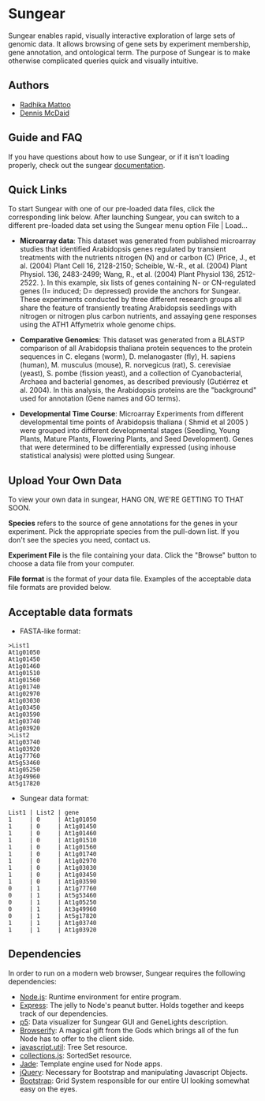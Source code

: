 # Sungear

Sungear enables rapid, visually interactive exploration of large sets of genomic data. It allows browsing of gene sets by experiment membership, gene annotation, and ontological term. The purpose of Sungear is to make otherwise complicated queries quick and visually intuitive.

## Authors

* [Radhika Mattoo](https://github.com/radhikamattoo)
* [Dennis McDaid](https://github.com/RajahBimmy)

## Guide and FAQ
If you have questions about how to use Sungear, or if it isn't loading properly, check out the sungear [documentation](docs/).

## Quick Links

To start Sungear with one of our pre-loaded data files, click the corresponding link below. After launching Sungear, you can switch to a different pre-loaded data set using the Sungear menu option File | Load...

* __Microarray data__: This dataset was generated from published microarray studies that identified Arabidopsis genes regulated by transient treatments with the nutrients nitrogen (N) and or carbon (C) (Price, J., et al. (2004) Plant Cell 16, 2128-2150; Scheible, W.-R., et al. (2004) Plant Physiol. 136, 2483-2499; Wang, R., et al. (2004) Plant Physiol 136, 2512-2522. ). In this example, six lists of genes containing N- or CN-regulated genes (I= induced; D= depressed) provide the anchors for Sungear. These experiments conducted by three different research groups all share the feature of transiently treating Arabidopsis seedlings with nitrogen or nitrogen plus carbon nutrients, and assaying gene responses using the ATH1 Affymetrix whole genome chips.

* __Comparative Genomics__: This dataset was generated from a BLASTP comparison of all Arabidopsis thaliana protein sequences to the protein sequences in C. elegans (worm), D. melanogaster (fly), H. sapiens (human), M. musculus (mouse), R. norvegicus (rat), S. cerevisiae (yeast), S. pombe (fission yeast), and a collection of Cyanobacterial, Archaea and bacterial genomes, as described previously (Gutiérrez et al. 2004). In this analysis, the Arabidopsis proteins are the "background" used for annotation (Gene names and GO terms).

* __Developmental Time Course__: Microarray Experiments from different developmental time points of Arabidopsis thaliana ( Shmid et al 2005 ) were grouped into different developmental stages (Seedling, Young Plants, Mature Plants, Flowering Plants, and Seed Development). Genes that were determined to be differentially expressed (using inhouse statistical analysis) were plotted using Sungear.

## Upload Your Own Data

To view your own data in sungear, HANG ON, WE'RE GETTING TO THAT SOON.

__Species__ refers to the source of gene annotations for the genes in your experiment. Pick the appropriate species from the pull-down list. If you don't see the species you need, contact us.

__Experiment File__ is the file containing your data. Click the "Browse" button to choose a data file from your computer.

__File format__ is the format of your data file. Examples of the acceptable data file formats are provided below.

## Acceptable data formats

* FASTA-like format:
```
>List1
At1g01050
At1g01450
At1g01460
At1g01510
At1g01560
At1g01740
At1g02970
At1g03030
At1g03450
At1g03590
At1g03740
At1g03920
>List2
At1g03740
At1g03920
At1g77760
At5g53460
At1g05250
At3g49960
At5g17820
```

* Sungear data format:
```
List1 | List2 | gene
1     | 0     | At1g01050
1     | 0     | At1g01450
1     | 0     | At1g01460
1     | 0     | At1g01510
1     | 0     | At1g01560
1     | 0     | At1g01740
1     | 0     | At1g02970
1     | 0     | At1g03030
1     | 0     | At1g03450
1     | 0     | At1g03590
0     | 1     | At1g77760
0     | 1     | At5g53460
0     | 1     | At1g05250
0     | 1     | At3g49960
0     | 1     | At5g17820
1     | 1     | At1g03740
1     | 1     | At1g03920
```

## Dependencies

In order to run on a modern web browser, Sungear requires the following dependencies:

* [Node.js](https://nodejs.org/en/): Runtime environment for entire program.
* [Express](https://expressjs.com/): The jelly to Node's peanut butter. Holds together and keeps track of our dependencies.
* [p5](http://p5js.org/): Data visualizer for Sungear GUI and GeneLights description.
* [Browserify](http://browserify.org/): A magical gift from the Gods which brings all of the fun Node has to offer to the client side.
* [javascript.util](https://www.npmjs.com/package/javascript.util): Tree Set resource.
* [collections.js](http://www.collectionsjs.com/): SortedSet resource.
* [Jade](http://jade-lang.com/): Template engine used for Node apps.
* [jQuery](https://jquery.com/): Necessary for Bootstrap and manipulating Javascript Objects.
* [Bootstrap](http://getbootstrap.com/): Grid System responsible for our entire UI looking somewhat easy on the eyes.